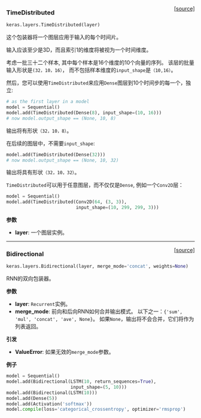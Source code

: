<span style="float:right;">[[source]](https://github.com/keras-team/keras/blob/master/keras/layers/wrappers.py#L104)</span>
### TimeDistributed

```python
keras.layers.TimeDistributed(layer)
```
这个包装器将一个图层应用于输入的每个时间片。

输入应该至少是3D，而且索引1的维度将被视为一个时间维度。

考虑一批三十二个样本, 其中每个样本是16个维度的10个向量的序列。
该层的批量输入形状是`(32，10，16）`，
而不包括样本维度的`input_shape`是`（10,16）`。

然后，您可以使用`TimeDistributed`来应用`Dense`图层到10个时间步的每一个，独立:

```python
# as the first layer in a model
model = Sequential()
model.add(TimeDistributed(Dense(8), input_shape=(10, 16)))
# now model.output_shape == (None, 10, 8)
```

输出将有形状`（32，10，8）`。

在后续的图层中，不需要`input_shape`:

```python
model.add(TimeDistributed(Dense(32)))
# now model.output_shape == (None, 10, 32)
```

输出将具有形状`（32，10，32）`。

`TimeDistributed`可以用于任意图层，而不仅仅是`Dense`,
例如一个`Conv2D`层：

```python
model = Sequential()
model.add(TimeDistributed(Conv2D(64, (3, 3)),
                          input_shape=(10, 299, 299, 3)))
```

__参数__

- __layer__: 一个图层实例。

----

<span style="float:right;">[[source]](https://github.com/keras-team/keras/blob/master/keras/layers/wrappers.py#L221)</span>
### Bidirectional

```python
keras.layers.Bidirectional(layer, merge_mode='concat', weights=None)
```

RNN的双向包装器。

__参数__

- __layer__: `Recurrent`实例。
- __merge_mode__: 前向和后向RNN如何合并输出模式。
以下之一：`{'sum', 'mul', 'concat', 'ave', None}`。
如果`None`，输出将不会合并，它们将作为列表返回。

__引发__

- __ValueError__: 如果无效的`merge_mode`参数。

__例子__


```python
model = Sequential()
model.add(Bidirectional(LSTM(10, return_sequences=True),
                        input_shape=(5, 10)))
model.add(Bidirectional(LSTM(10)))
model.add(Dense(5))
model.add(Activation('softmax'))
model.compile(loss='categorical_crossentropy', optimizer='rmsprop')
```
